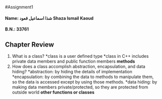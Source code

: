 #Assignment1
#### Name: شذا اسماعيل قعود Shaza Ismail Kaoud
#### B.N.: 33761
Chapter Review
--------------
1. What is a class?
*class is a user defined type
*class in C++ includes private data members and public function members **methods**
2. How does a class accomplish abstraction, encapsulation, and data hiding?
*abstraction: by hiding the details of implementation
*encapsulation: by combining the data to methods to manipulate them, so the data is accessed except by using those methods.
*data hiding: by making data members private/protected, so they are protected from outside world **other functions or classes**
